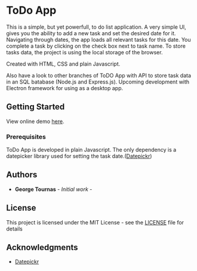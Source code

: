 # ToDo App

This is a simple, but yet powerfull, to do list application. A very simple UI, gives you the ability to add a new task and set the desired date for it. Navigating through dates, the app loads all relevant tasks for this date.
You complete a task by clicking on the check box next to task name. To store tasks data, the project is using the local storage of the browser.

Created with HTML, CSS and plain Javascript.

Also have a look to other branches of ToDO App with API to store task data in an SQL batabase (Node.js and Express.js).
Upcoming development with Electron framework for using as a desktop app.

## Getting Started

View online demo [here](https://georgetournas.github.io/to-do-list/).

### Prerequisites

ToDo App is developed in plain Javascript. The only dependency is a datepicker library used for setting the task date.([Datepickr](https://github.com/joshsalverda/datepickr))

## Authors

* **George Tournas** - *Initial work* - 

## License

This project is licensed under the MIT License - see the [LICENSE](LICENSE) file for details

## Acknowledgments

* [Datepickr](https://github.com/joshsalverda/datepickr)

